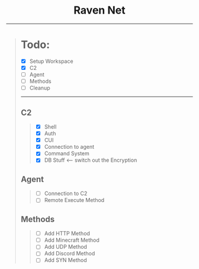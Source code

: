 <h1 align="center">Raven Net</h1>

---

># Todo:
>- [x] Setup Workspace
>- [X] C2
>- [ ] Agent
>- [ ] Methods
>- [ ] Cleanup
>---
>## C2
>>- [X] Shell
>>- [X] Auth
>>- [X] CUI
>>- [X] Connection to agent
>>- [X] Command System
>>- [X] DB Stuff <-- switch out the Encryption
>## Agent
>>- [ ] Connection to C2
>>- [ ] Remote Execute Method
>## Methods
>>- [ ] Add HTTP Method
>>- [ ] Add Minecraft Method
>>- [ ] Add UDP Method
>>- [ ] Add Discord Method
>>- [ ] Add SYN Method
